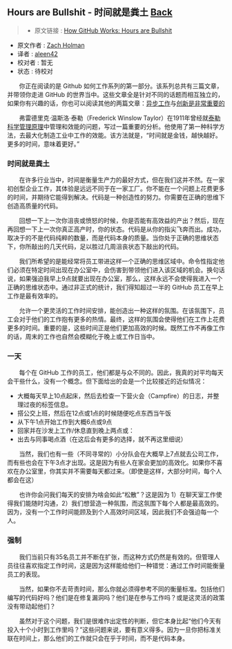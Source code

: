 ## Hours are Bullshit - 时间就是粪土 [**Back**](./../translation.md)

> * 原文链接 : [How GitHub Works: Hours are Bullshit](https://zachholman.com/posts/how-github-works-hours/)
* 原文作者 : [Zach Holman](https://zachholman.com/)
* 译者 : [aleen42](https://github.com/aleen42) 
* 校对者 : 暂无
* 状态 : 待校对

&nbsp; &nbsp; &nbsp; &nbsp;你正在阅读的是 Github 如何工作系列的第一部分。该系列总共有三篇文章，并带领你走进 GitHub 的世界当中。这些文章全是针对不同的话题而相互独立的，如果你有兴趣的话，你也可以阅读其他的两篇文章：[异步工作](./../be_asynchronous/be_asynchronous.md)与[创新是非常重要的](./../creativity_is_important/creativity_is_important.md)

&nbsp; &nbsp; &nbsp; &nbsp;弗雷德里克·温斯洛·泰勒（Frederick Winslow Taylor）在1911年曾经就[泰勒科学管理原理](http://en.wikipedia.org/wiki/The_Principles_of_Scientific_Management)中管理和效能的问题，写过一篇重要的分析。他使用了第一种科学方法，去最大化制造工业中工作的效能。该方法就是，“时间就是金钱，越快越好。更多的时间，意味着更好。”

### 时间就是粪土

&nbsp; &nbsp; &nbsp; &nbsp;在许多行业当中，时间是衡量生产力的最好方式，但在我们这并不然。在一家初创型企业工作，其体验是远远不同于在一家工厂。你不能在一个问题上花费更多的时间，并期待它能得到解决。代码是一种创造性的努力。你需要在正确的思维下创造高质量的代码。

&nbsp; &nbsp; &nbsp; &nbsp;回想一下上一次你沮丧或愤怒的时候，你是否能有高效益的产出？然后，现在再回想一下上一次你真正高产时，你的状态。代码是从你的指尖飞奔而出。成功，取决于的不是代码纯粹的数量，而是代码本身的质量。当你处于正确的思维状态下，你所敲出的几天代码，足以胜过几周沮丧状态下敲出的代码。

&nbsp; &nbsp; &nbsp; &nbsp;我们所希望的是能经常将员工带进这样一个正确的思维区域中。命令性指定他们必须在特定时间出现在办公室中，会伤害到带领他们进入该区域的机会。换句话说，如果强迫我早上9点就要出现在办公室，那么，这样永远不会使得我进入一个正确的思维状态中。通过非正式的统计，我们得知超过一半的 GitHub 员工在早上工作是最有效率的。

&nbsp; &nbsp; &nbsp; &nbsp;允许一个更灵活的工作时间安排，能创造出一种这样的氛围。在该氛围下，员工会对于他们的工作抱有更多的热情。最终，这样的氛围会使得他们在工作上花费更多的时间。重要的是，这些时间正是他们更加高效的时候。既然工作不再像工作的话，周末的工作也自然会模糊化于晚上或工作日当中。

### 一天

&nbsp; &nbsp; &nbsp; &nbsp;每个在 GitHub 工作的员工，他们都是与众不同的。因此，我真的对平均每天会干些什么，没有一个概念。但下面给出的会是一个比较接近的近似情况：

- 大概每天早上10点起床，然后去检查一下营火会（Campfire）的日志，并整理过夜的标签信息。
- 搭公交上班，然后在12点或1点的时候随便吃点东西当午饭
- 从下午1点开始工作到大概6点或9点
- 回家并在沙发上工作/休息直到晚上两点或：
- 出去与同事喝点酒（在这后会有更多的选择，就不再这里细说）

&nbsp; &nbsp; &nbsp; &nbsp;当然，我们也有一些（不同寻常的）小分队会在大概早上7点就去公司工作，而有些也会在下午3点才出现。这是因为有些人在家会更加的高效化。如果你不喜欢在办公室里，你其实并不需要每天都过来。（即使是这样，大部分时间，每个人都会在这）

&nbsp; &nbsp; &nbsp; &nbsp;也许你会问我们每天的安排为啥会如此“松散”？这是因为 1）在聊天室工作使得我们能随时沟通，2）我们想营造一种氛围，而这氛围下每个人都是最高效的。因为，没有一个工作时间能顾及到个人高效时间区域，因此我们不会强迫每一个人。

### 强制

&nbsp; &nbsp; &nbsp; &nbsp;我们当前只有35名员工并不断在扩张，而这种方式仍然是有效的。但管理人员往往喜欢指定工作时间，这是因为这样能给他们一种错觉：通过工作时间能衡量员工的表现。

&nbsp; &nbsp; &nbsp; &nbsp;当然，如果你不去苛责时间，那么你就必须得参考不同的衡量标准。包括他们编写的代码好吗？他们是在修复漏洞吗？他们是在参与工作吗？或是这灵活的政策没有带动起他们？

&nbsp; &nbsp; &nbsp; &nbsp;虽然对于这个问题，我们是很难作出定性的判断，但它本身比起“他们今天有投入十个小时到工作里吗？”这些问题来说，要有意义得多。因为一旦你把标准关联在时间上，那么他们的工作就只会在乎于时间，而不是代码本身。
